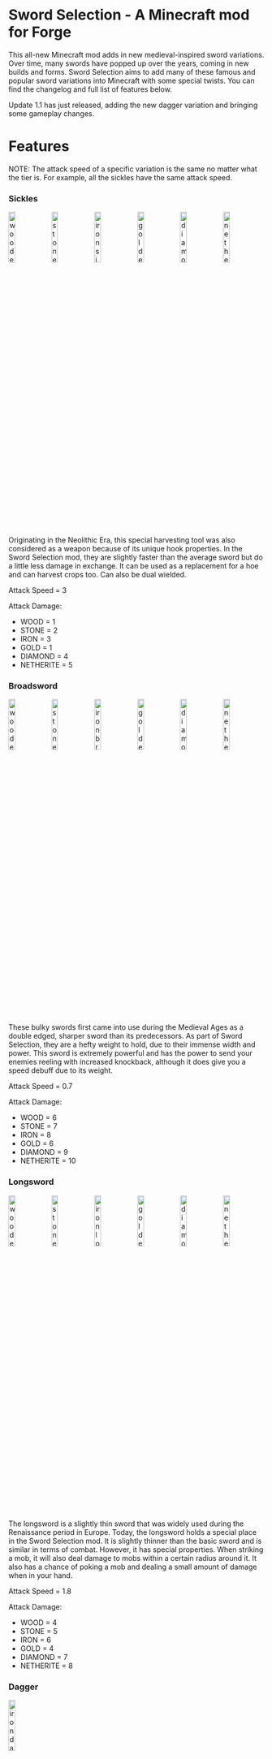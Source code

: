 # Sword Selection - A Minecraft mod for Forge
This all-new Minecraft mod adds in new medieval-inspired sword variations. Over time, many swords have popped up over the years, coming in new builds and forms. Sword Selection aims to add many of these famous and popular sword variations into Minecraft with some special twists. You can find the changelog and full list of features below.

Update 1.1 has just released, adding the new dagger variation and bringing some gameplay changes.

# Features

NOTE: The attack speed of a specific variation is the same no matter what the tier is. For example, all the sickles have the same attack speed.

### Sickles

<img src="https://i.ibb.co/7rb5wMX/woodsickles.png" width="16%" alt="wooden sickles" />
<img src="https://i.ibb.co/3v0Hf0c/stonesickles.png" width="16%" alt="stone sickles" />
<img src="https://i.ibb.co/9v0ybjK/ironsickles.png" width="16%" alt="iron sickles" />
<img src="https://i.ibb.co/ph2rRbd/goldsickles.png" width="16%" alt="golden sickles" />
<img src="https://i.ibb.co/dPYSmQY/diamondsickles.png" width="16%" alt="diamond sickles" />
<img src="https://i.ibb.co/PWC8gk1/netheritesickles.png" width="16%" alt="netherite sickles" />

Originating in the Neolithic Era, this special harvesting tool was also considered as a weapon because of its unique hook properties. In the Sword Selection mod, they are slightly faster than the average sword but do a little less damage in exchange. It can be used as a replacement for a hoe and can harvest crops too. Can also be dual wielded.

Attack Speed = 3

Attack Damage:
- WOOD = 1
- STONE = 2
- IRON = 3
- GOLD = 1
- DIAMOND = 4
- NETHERITE = 5


### Broadsword

<img src="https://i.ibb.co/xjjWdkf/woodbroadsword.png" width="16%" alt="wooden broadsword" />
<img src="https://i.ibb.co/TryQwbN/stonebroadsword.png" width="16%" alt="stone broadsword" />
<img src="https://i.ibb.co/19jzYTF/ironbroadsword.png" width="16%" alt="iron broadsword" />
<img src="https://i.ibb.co/6YMmhTC/goldbroadsword.png" width="16%" alt="golden broadsword" />
<img src="https://i.ibb.co/5WcZ66y/diamondbroadsword.png" width="16%" alt="diamond broadsword" />
<img src="https://i.ibb.co/k8k26Ny/netheritebroadsword.png" width="16%" alt="netherite broadsword" />

These bulky swords first came into use during the Medieval Ages as a double edged, sharper sword than its predecessors. As part of Sword Selection, they are a hefty weight to hold, due to their immense width and power. This sword is extremely powerful and has the power to send your enemies reeling with increased knockback, although it does give you a speed debuff due to its weight.

Attack Speed = 0.7

Attack Damage:
- WOOD = 6
- STONE = 7
- IRON = 8
- GOLD = 6
- DIAMOND = 9
- NETHERITE = 10

### Longsword

<img src="https://i.ibb.co/F3K6j2y/woodlongsword.png" width="16%" alt="wooden longsword" />
<img src="https://i.ibb.co/c8GsfT2/stonelongsword.png" width="16%" alt="stone longsword" />
<img src="https://i.ibb.co/kBy5yCn/ironlongsword.png" width="16%" alt="iron longsword" />
<img src="https://i.ibb.co/jWhpQnz/goldlongsword.png" width="16%" alt="golden longsword" />
<img src="https://i.ibb.co/qMdFrhv/diamondlongsword.png" width="16%" alt="diamond longsword" />
<img src="https://i.ibb.co/99j5Czy/netheritelongsword.png" width="16%" alt="netherite longsword" />


The longsword is a slightly thin sword that was widely used during the Renaissance period in Europe. Today, the longsword holds a special place in the Sword Selection mod. It is slightly thinner than the basic sword and is similar in terms of combat. However, it has special properties. When striking a mob, it will also deal damage to mobs within a certain radius around it. It also has a chance of poking a mob and dealing a small amount of damage when in your hand.

Attack Speed = 1.8

Attack Damage:
- WOOD = 4
- STONE = 5
- IRON = 6
- GOLD = 4
- DIAMOND = 7
- NETHERITE = 8

### Dagger
<img src="https://i.ibb.co/vz8cs81/irondagger.png" width="16%" alt="iron dagger" />

The small knife known as the dagger has been used throughout human history as not only a means of self defense, but a proprietor of close combat. In this mod, the dagger is a unique weapon. With a reach distance of only 2 blocks, it redefines the concept of short range. This dagger is also deadly in the wrong hands. Right clicking it will produce a special attack in which the dagger will be injected into the mob you're looking at, essentially poisoning them as they start dying. If a mob dies to the hands of a dagger special attack, it has a 50 percent chance of dropping an iron ingot.

Because of the limitations of how a dagger can be wielded and forged in real life, only the iron tier exists. This has a chance of being changed in the future.

Attack Speed = 4

Attack Damage (IRON) = 3

### Crafting
As of version 1.0, you can input an iron, stone, wood, gold, diamond, or netherite sword into a stonecutter to get their respective variations. However, a future feature may include a custom tile entity that can craft the different variations.

![Stonecutter example](https://i.ibb.co/pffpb70/ironstuff.png)

### Other Features

#### Config Files
This mod is highly configurable. As of now, the configurable details are the durability offset of each variation (as in how far the durability is from the regular sword) and a toggle for dual wielding.

#### 

# Changelog
Here is the changelog for the recent patches/updates to the mod.

## 1.1

Gameplay changes:
- Holding the broadsword now gives a debuff of slowness due to its heavy weight
- Holding the longsword has a chance to poke/attack enemies in a certain range of the player
- The iron dagger is now in the game
    - Small reach distance of 2
    - Right click special attack inserts the dagger into the mob you're looking at which poisons it and gives it a 50% chance of dropping an iron ingot

Technical changes:
- Updated the mod to the latest 1.16.5 official mappings

## 1.0
Version 1.0 is now released. This means the mod is now in a fully playable state and has a complete list of features.

Gameplay changes:
- All the missing tiers (wood, gold, diamond, netherite) are now added for every variation, as well as recipes, models, and textures
- Attack speed is now the same for a single variation, and does not change per tier

Technical changes:
- Config files are now in a ready to edit stage, with variables for dual wielding toggles, broadsword knockback multiplier, and the durability offset of all variations

## Future Plans
Currently, I am focusing on adding new tiers of the existing sword variations. Iron and stone have already been completed, but there will be a wood, diamond, and netherite tier of each variation as well. 

Not only that, but there are plans for more variations to come in future updates. These include:
- Throwable daggers/knives
- Scythe
- Glaive
- Hammer
- Gauntlets (gloves that give more damage)
- Whip
- and much more...

In addition to more variations, here are some more plans for miscellaneous things that may be added into the mod in the future (in order of likelyness from most likely to least likely):
- Additional config variables to adjust more aspects of the mod
- Custom tile entity that can craft and uncraft each sword variation

# Technical Info
Sword Selection is built using Minecraft Forge version 36.1.0 and MCP for Minecraft 1.16.5. It is licensed under the MIT license. You can feel free to use this mod in a modpack as long as you credit me as the author.

As for future versions, I am planning to port this mod to 1.17 once Forge has released for it. 
A Fabric version is most likely not going to happen anytime soon, however it is a possibility. Feel free to port this mod to Fabric if you want to.

NOTE: This mod is a work in progress (WIP). This means that not all features are in the game yet. It is still in beta and features are being added continually. If you would like to help in the development of this mod, you can message me on CurseForge. 

# Using Sword Selection
If you want to run this mod in Minecraft, you have a few options. The best and most reliable way to access my mod is through CurseForge. Click the link in the About section of this repo to be redirected to my mod page on CurseForge. There, you can access my compiled builds as they release. 

If for some reason CurseForge doesn't work for you or you don't prefer to use it, I also post compiled builds in the releases tab of this repo. You can find the JAR download there as well.

Finally, you can build the mod yourself using the source code. However, this is NOT RECOMMENDED for people who don't have prior knowledge about computers. To do this, you can download the zip file from the home page. Or, you can clone the repository using the following command:
`git clone https://github.com/SneK152/SwordSelection.git`

Next, you want to make sure you have the Java 8 JDK installed, or else you may not be able to compile the build and it will throw an error. You can find JDK builds at [AdoptOpenJDK](https://adoptopenjdk.net). 

Open your OS terminal and cd into the project folder. You should be in the folder with the gradle files and the src folder. Use `gradlew build` for Windows or `./gradlew build` for MacOS/Linux to build the project. It will run for some time, then output the JAR file in build/libs. Drag and drop that into your mod folder and you're good to go!
